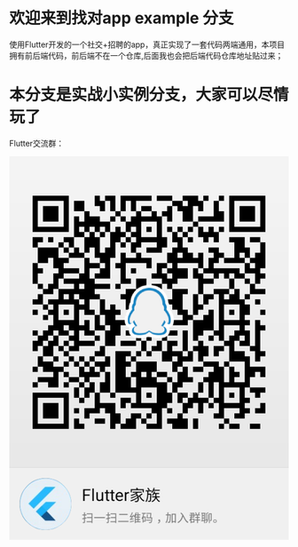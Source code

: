 # 欢迎来到找对app example 分支

使用Flutter开发的一个社交+招聘的app，真正实现了一套代码两端通用，本项目拥有前后端代码，前后端不在一个仓库,后面我也会把后端代码仓库地址贴过来；

# 本分支是实战小实例分支，大家可以尽情玩了


Flutter交流群：

![Image text](https://github.com/ass233/find_fault_app/blob/master/comImage/temp_qrcode_share_735451168.png?raw=true)